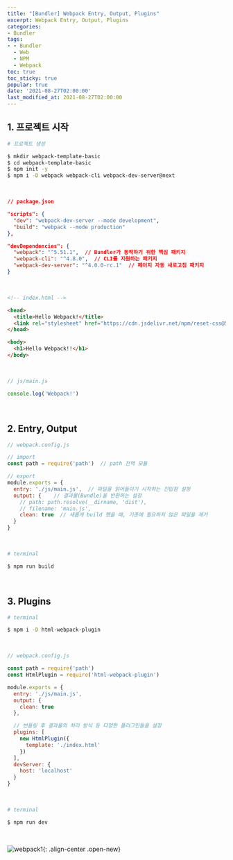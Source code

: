 ```yaml
---
title: "[Bundler] Webpack Entry, Output, Plugins"
excerpt: Webpack Entry, Output, Plugins
categories:
- Bundler
tags:
- - Bundler
  - Web
  - NPM
  - Webpack
toc: true
toc_sticky: true
popular: true
date: '2021-08-27T02:00:00'
last_modified_at: 2021-08-27T02:00:00
---
```



## 1. 프로젝트 시작

```bash
# 프로젝트 생성

$ mkdir webpack-template-basic
$ cd webpack-template-basic
$ npm init -y
$ npm i -D webpack webpack-cli webpack-dev-server@next
```

<br>

```json
// package.json

"scripts": {
  "dev": "webpack-dev-server --mode development",
  "build": "webpack --mode production"
},

"devDependencies": {
  "webpack": "^5.51.1",  // Bundler가 동작하기 위한 핵심 패키지
  "webpack-cli": "^4.8.0",  // CLI를 지원하는 패키지
  "webpack-dev-server": "^4.0.0-rc.1"  // 페이지 자동 새로고침 패키지
}
```

<br>

```html
<!-- index.html -->

<head>
  <title>Hello Webpack!</title>
  <link rel="stylesheet" href="https://cdn.jsdelivr.net/npm/reset-css@5.0.1/reset.min.css"> <!-- reset.css -->
</head>

<body>
  <h1>Hello Webpack!!</h1>
</body>
```

<br>

```js
// js/main.js

console.log('Webpack!')
```


<br>

## 2. Entry, Output

```js
// webpack.config.js

// import
const path = require('path')  // path 전역 모듈

// export
module.exports = {
  entry: './js/main.js',  // 파일을 읽어들이기 시작하는 진입점 설정
  output: {    // 결과물(Bundle)을 반환하는 설정
    // path: path.resolve(__dirname, 'dist'),
    // filename: 'main.js',
    clean: true  // 새롭게 build 했을 때, 기존에 필요하지 않은 파일을 제거
  }
}
```

<br>

```bash
# terminal

$ npm run build
```


<br>

## 3. Plugins

```bash
# terminal

$ npm i -D html-webpack-plugin
```

<br>

```js
// webpack.config.js

const path = require('path')
const HtmlPlugin = require('html-webpack-plugin')

module.exports = {
  entry: './js/main.js',
  output: {
    clean: true
  },

  // 번들링 후 결과물의 처리 방식 등 다양한 플러그인들을 설정
  plugins: [
    new HtmlPlugin({
      template: './index.html'
    })
  ],
  devServer: {
    host: 'localhost'
  }
}
```

<br>

```bash
# terminal

$ npm run dev
```

<br>

![webpack1](https://user-images.githubusercontent.com/62803763/131008124-be95e4c1-7cef-467a-912f-336d9b9a468a.PNG){: .align-center .open-new}